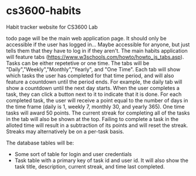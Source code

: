# cs3600-habits
Habit tracker website for CS3600 Lab


todo page will be the main web application page. It should only be accessible if the user has logged in... Maybe accessible for anyone, but just tells them that they have to log in if they aren't. The main habits application will feature tabs (https://www.w3schools.com/howto/howto_js_tabs.asp). Tasks can be either repetetive or one time. The tabs will be "Daily","Weekly","Monthly","Yearly", and "One Time". Each tab will show which tasks the user has completed for that time period, and will also feature a countdown until the period ends. For example, the daily tab will show a countdown until the next day starts. When the user completes a task, they can click a button next to it to indicate that it is done. For each completed task, the user will receive a point equal to the number of days in the time frame (daily is 1, weekly 7, monthly 30, and yearly 365). One time tasks will award 50 points. The current streak for completing all of the tasks in the tab will also be shown at the top. Failing to complete a task in the alloted time will result in a subtraction of its points and will reset the streak. Streaks may alternatively be on a per-task basis. 

The database tables will be:
* Some sort of table for login and user credentials
* Task table with a primary key of task id and user id. It will also show the task title, description, current streak, and time last completed.  
